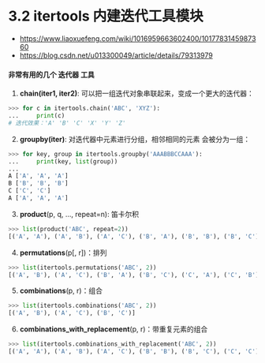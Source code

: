 # 3.2 itertools 内建迭代工具模块

- https://www.liaoxuefeng.com/wiki/1016959663602400/1017783145987360
- https://blog.csdn.net/u013300049/article/details/79313979

#### 非常有用的几个 迭代器 工具

1. **chain(iter1, iter2)**: 可以把一组迭代对象串联起来，变成一个更大的迭代器：
```python
>>> for c in itertools.chain('ABC', 'XYZ'):
...     print(c)
# 迭代效果：'A' 'B' 'C' 'X' 'Y' 'Z'
```

2. **groupby(iter)**: 对迭代器中元素进行分组，相邻相同的元素 会被分为一组：
```python
>>> for key, group in itertools.groupby('AAABBBCCAAA'):
...     print(key, list(group))
...
A ['A', 'A', 'A']
B ['B', 'B', 'B']
C ['C', 'C']
A ['A', 'A', 'A']
```

3. **product**(p, q, ..., repeat=n): 笛卡尔积
```python
>>> list(product('ABC', repeat=2))
[('A', 'A'), ('A', 'B'), ('A', 'C'), ('B', 'A'), ('B', 'B'), ('B', 'C'), ('C', 'A'), ('C', 'B'), ('C', 'C')]
```

4. **permutations**(p[, r])：排列
```python
>>> list(itertools.permutations('ABC', 2))
[('A', 'B'), ('A', 'C'), ('B', 'A'), ('B', 'C'), ('C', 'A'), ('C', 'B')]
```

5. **combinations**(p, r)：组合
```python
>>> list(itertools.combinations('ABC', 2))
[('A', 'B'), ('A', 'C'), ('B', 'C')]
```

6. **combinations_with_replacement**(p, r)：带重复元素的组合
```python
>>> list(itertools.combinations_with_replacement('ABC', 2))
[('A', 'A'), ('A', 'B'), ('A', 'C'), ('B', 'B'), ('B', 'C'), ('C', 'C')]
```
